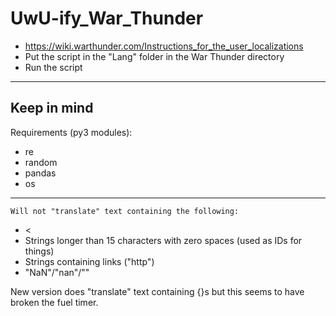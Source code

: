 # UwU-ify_War_Thunder
- https://wiki.warthunder.com/Instructions_for_the_user_localizations
- Put the script in the "Lang" folder in the War Thunder directory
- Run the script
-----
## Keep in mind
Requirements (py3 modules):
- re
- random
- pandas
- os

-----
`Will not "translate" text containing the following:`
- <
- Strings longer than 15 characters with zero spaces (used as IDs for things)
- Strings containing links ("http")
- "NaN"/"nan"/""

New version does "translate" text containing {<variable>}s but this seems to have broken the fuel timer.
